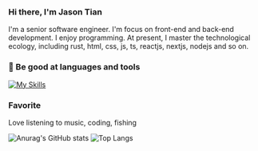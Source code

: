 ### Hi there, I'm Jason Tian

I'm a senior software engineer. I'm focus on front-end and back-end development. I enjoy programming. At present, I master the technological ecology, including rust, html, css, js, ts, reactjs, nextjs, nodejs and so on.

### 🔨  Be good at languages and tools
[![My Skills](https://skillicons.dev/icons?i=rust,ts,js,nodejs,react,nextjs,prisma,mongodb,graphql,html,css&perline=12)](https://skillicons.dev)

### Favorite
Love listening to music, coding, fishing
<!--
**yikejason/yikejason** is a ✨ _special_ ✨ repository because its `README.md` (this file) appears on your GitHub profile.

Here are some ideas to get you started:

- 🔭 I’m currently working on ...
- 🌱 I’m currently learning ...
- 👯 I’m looking to collaborate on ...
- 🤔 I’m looking for help with ...
- 💬 Ask me about ...
- 📫 How to reach me: ...
- 😄 Pronouns: ...
- ⚡ Fun fact: ...
-->
![Anurag's GitHub stats](https://github-readme-stats.vercel.app/api?username=yikejason&show_icons=true&hide_rank=true&hide_title=true)
![Top Langs](https://github-readme-stats.vercel.app/api/top-langs/?username=yikejason&layout=compact)



